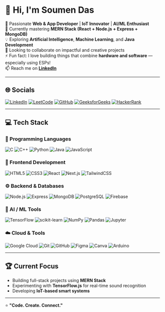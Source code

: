 # 👋 Hi, I'm Soumen Das  

🚀 Passionate **Web & App Developer** | **IoT Innovator** | **AI/ML Enthusiast**  
🌱 Currently mastering **MERN Stack (React + Node.js + Express + MongoDB)**  
💡 Exploring **Artificial Intelligence**, **Machine Learning**, and **Java Development**  
🤝 Looking to collaborate on impactful and creative projects  
⚡ Fun fact: I love building things that combine **hardware and software** — especially using ESPs!  
📫 Reach me on **[LinkedIn](https://www.linkedin.com/in/soumen-das-07b2b2328)**  

---

## 🌐 Socials
[![LinkedIn](https://img.shields.io/badge/LinkedIn-0A66C2?logo=linkedin&logoColor=white)](https://www.linkedin.com/in/soumen-das-07b2b2328)
[![LeetCode](https://img.shields.io/badge/LeetCode-FFA116?logo=leetcode&logoColor=white)](https://leetcode.com/soumen-leetcode/)
[![GitHub](https://img.shields.io/badge/GitHub-181717?logo=github&logoColor=white)](https://github.com/soumen07)
[![GeeksforGeeks](https://img.shields.io/badge/GeeksforGeeks-0F9D58?logo=geeksforgeeks&logoColor=white)](https://auth.geeksforgeeks.org/user/soumen07/)
[![HackerRank](https://img.shields.io/badge/HackerRank-2EC866?logo=hackerrank&logoColor=white)](https://www.hackerrank.com/soumen07)

---

## 💻 Tech Stack

### 🧠 Programming Languages
![C](https://img.shields.io/badge/C-00599C?logo=c&logoColor=white)
![C++](https://img.shields.io/badge/C++-00599C?logo=c%2B%2B&logoColor=white)
![Python](https://img.shields.io/badge/Python-3776AB?logo=python&logoColor=white)
![Java](https://img.shields.io/badge/Java-ED8B00?logo=openjdk&logoColor=white)
![JavaScript](https://img.shields.io/badge/JavaScript-F7DF1E?logo=javascript&logoColor=black)

### 🧩 Frontend Development
![HTML5](https://img.shields.io/badge/HTML5-E34F26?logo=html5&logoColor=white)
![CSS3](https://img.shields.io/badge/CSS3-1572B6?logo=css3&logoColor=white)
![React](https://img.shields.io/badge/React-20232A?logo=react&logoColor=61DAFB)
![Next.js](https://img.shields.io/badge/Next.js-000000?logo=nextdotjs&logoColor=white)
![TailwindCSS](https://img.shields.io/badge/TailwindCSS-06B6D4?logo=tailwindcss&logoColor=white)

### ⚙️ Backend & Databases
![Node.js](https://img.shields.io/badge/Node.js-43853D?logo=node-dot-js&logoColor=white)
![Express](https://img.shields.io/badge/Express.js-000000?logo=express&logoColor=white)
![MongoDB](https://img.shields.io/badge/MongoDB-4EA94B?logo=mongodb&logoColor=white)
![PostgreSQL](https://img.shields.io/badge/PostgreSQL-316192?logo=postgresql&logoColor=white)
![Firebase](https://img.shields.io/badge/Firebase-FFCA28?logo=firebase&logoColor=black)

### 🤖 AI / ML Tools
![TensorFlow](https://img.shields.io/badge/TensorFlow-FF6F00?logo=tensorflow&logoColor=white)
![scikit-learn](https://img.shields.io/badge/scikit--learn-F7931E?logo=scikit-learn&logoColor=white)
![NumPy](https://img.shields.io/badge/NumPy-013243?logo=numpy&logoColor=white)
![Pandas](https://img.shields.io/badge/Pandas-150458?logo=pandas&logoColor=white)
![Jupyter](https://img.shields.io/badge/Jupyter-F37626?logo=jupyter&logoColor=white)

### ☁️ Cloud & Tools
![Google Cloud](https://img.shields.io/badge/Google%20Cloud-4285F4?logo=google-cloud&logoColor=white)
![Git](https://img.shields.io/badge/Git-F05032?logo=git&logoColor=white)
![GitHub](https://img.shields.io/badge/GitHub-181717?logo=github&logoColor=white)
![Figma](https://img.shields.io/badge/Figma-F24E1E?logo=figma&logoColor=white)
![Canva](https://img.shields.io/badge/Canva-00C4CC?logo=canva&logoColor=white)
![Arduino](https://img.shields.io/badge/Arduino-00979D?logo=arduino&logoColor=white)

---

## 🏆 Current Focus
- Building full-stack projects using **MERN Stack**
- Experimenting with **TensorFlow.js** for real-time sound recognition  
- Developing **IoT-based smart systems**

---

⭐ **"Code. Create. Connect."**
